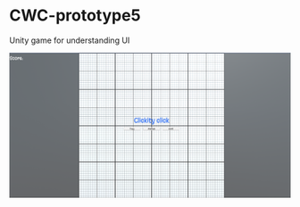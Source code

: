 # CWC-prototype5
Unity game for understanding UI

![](Images/Screenshot%202022-06-28%20at%209.31.44%20AM.png)
